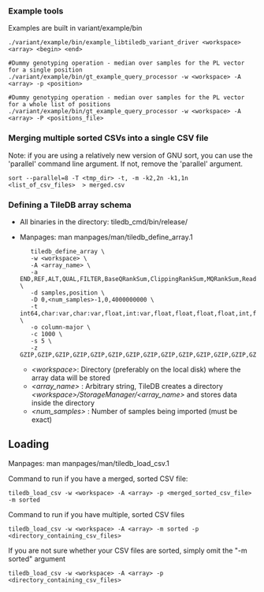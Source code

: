 ### Example tools
Examples are built in variant/example/bin

    ./variant/example/bin/example_libtiledb_variant_driver <workspace> <array> <begin> <end>

    #Dummy genotyping operation - median over samples for the PL vector for a single position
    ./variant/example/bin/gt_example_query_processor -w <workspace> -A <array> -p <position>

    #Dummy genotyping operation - median over samples for the PL vector for a whole list of positions
    ./variant/example/bin/gt_example_query_processor -w <workspace> -A <array> -P <positions_file>

### Merging multiple sorted CSVs into a single CSV file
Note: if you are using a relatively new version of GNU sort, you can use the 'parallel' command line argument. If not, remove the 'parallel' argument.
    
    sort --parallel=8 -T <tmp_dir> -t, -m -k2,2n -k1,1n <list_of_csv_files>  > merged.csv

### Defining a TileDB array schema
* All binaries in the directory: tiledb_cmd/bin/release/
* Manpages: man manpages/man/tiledb_define_array.1 

         tiledb_define_array \
         -w <workspace> \
         -A <array_name> \
         -a END,REF,ALT,QUAL,FILTER,BaseQRankSum,ClippingRankSum,MQRankSum,ReadPosRankSum,DP,MQ,MQ0,DP_FORMAT,MIN_DP,GQ,SB,AD,PL,GT \
         -d samples,position \
         -D 0,<num_samples>-1,0,4000000000 \
         -t int64,char:var,char:var,float,int:var,float,float,float,float,int,float,int,int,int,int,int:4,int:var,int:var,int:var,int64 \
         -o column-major \
         -c 1000 \
         -s 5 \
         -z GZIP,GZIP,GZIP,GZIP,GZIP,GZIP,GZIP,GZIP,GZIP,GZIP,GZIP,GZIP,GZIP,GZIP,GZIP,GZIP,GZIP,GZIP,GZIP,GZIP 
         
  * _\<workspace\>_: Directory (preferably on the local disk) where the array data will be stored
  * _\<array_name\>_ : Arbitrary string, TileDB creates a directory _\<workspace\>/StorageManager/\<array_name\>_ and stores data inside the directory
  * _\<num_samples\>_ : Number of samples being imported (must be exact)

## Loading
Manpages: man manpages/man/tiledb_load_csv.1 

Command to run if you have a merged, sorted CSV file:

    tiledb_load_csv -w <workspace> -A <array> -p <merged_sorted_csv_file> -m sorted

Command to run if you have multiple, sorted CSV files

    tiledb_load_csv -w <workspace> -A <array> -m sorted -p <directory_containing_csv_files>

If you are not sure whether your CSV files are sorted, simply omit the "-m sorted" argument

    tiledb_load_csv -w <workspace> -A <array> -p <directory_containing_csv_files>
